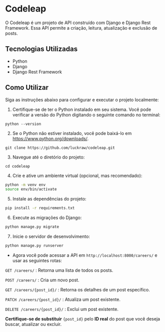 # Codeleap

O Codeleap é um projeto de API construído com Django e Django Rest Framework. Essa API permite a criação, leitura, atualização e exclusão de posts.

## Tecnologias Utilizadas

- Python
- Django
- Django Rest Framework

## Como Utilizar

Siga as instruções abaixo para configurar e executar o projeto localmente:

1. Certifique-se de ter o Python instalado em seu sistema. Você pode verificar a versão do Python digitando o seguinte comando no terminal:

`python --version`

2. Se o Python não estiver instalado, você pode baixá-lo em https://www.python.org/downloads/.

`git clone https://github.com/luckraw/codeleap.git`

3. Navegue até o diretório do projeto:

`cd codeleap`

4. Crie e ative um ambiente virtual (opcional, mas recomendado):

```bash
python -m venv env
source env/bin/activate
```

5. Instale as dependências do projeto:

```bash
pip install -r requirements.txt
```

6. Execute as migrações do Django:

```bash
python manage.py migrate
```

7. Inicie o servidor de desenvolvimento:

```bash
python manage.py runserver
```

- Agora você pode acessar a API em `http://localhost:8000/careers/` e usar as seguintes rotas:

`GET /careers/` : Retorna uma lista de todos os posts.

`POST /careers/` : Cria um novo post.

`GET /careers/{post_id}/` : Retorna os detalhes de um post específico.

`PATCH /careers/{post_id}/` : Atualiza um post existente.

`DELETE /careers/{post_id}/` : Exclui um post existente.

**Certifique-se de substituir** `{post_id}` pelo **ID real** do post que você deseja buscar, atualizar ou excluir.

